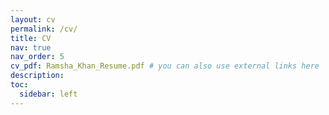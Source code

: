 ```yaml
---
layout: cv
permalink: /cv/
title: CV
nav: true
nav_order: 5
cv_pdf: Ramsha_Khan_Resume.pdf # you can also use external links here
description:
toc:
  sidebar: left
---
```

